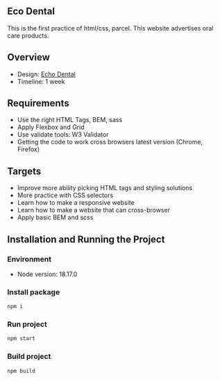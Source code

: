 ## Eco Dental
 This is the first practice of html/css, parcel. This website advertises oral care products.

## Overview
 - Design: [Echo Dental](https://www.figma.com/design/2i1Gl2KPAicvRRPXxeTyD4/E-Commerce-Minimal-UI-(Community)?node-id=2-875&t=ovx2qVtAYs5ukrCj-0)
 - Timeline: 1 week

## Requirements
 - Use the right HTML Tags, BEM, sass
 - Apply Flexbox and Grid
 - Use validate tools: W3 Validator
 - Getting the code to work cross browsers latest version (Chrome, Firefox)

## Targets
 - Improve more ability picking HTML tags and styling solutions
 - More practice with CSS selectors
 - Learn how to make a responsive website
 - Learn how to make a website that can cross-browser
 - Apply basic BEM and scss

## Installation and Running the Project

### Environment
 - Node version: 18.17.0

### Install package

```bash
npm i
```

### Run project

```bash
npm start
```

### Build project

```bash
npm build
```
